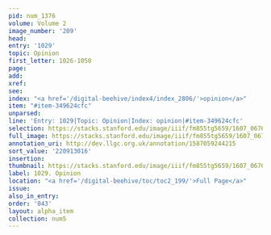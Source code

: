 ```yaml
---
pid: num_1376
volume: Volume 2
image_number: '209'
head:
entry: '1029'
topic: Opinion
first_letter: 1026-1050
page:
add:
xref:
see:
index: "<a href='/digital-beehive/index4/index_2806/'>opinion</a>"
item: "#item-349624cfc"
unparsed:
line: 'Entry: 1029|Topic: Opinion|Index: opinion|#item-349624cfc'
selection: https://stacks.stanford.edu/image/iiif/fm855tg5659/1607_0676/445,3016,2850,916/full/0/default.jpg
full_image: https://stacks.stanford.edu/image/iiif/fm855tg5659/1607_0676/full/full/0/default.jpg
annotation_uri: http://dev.llgc.org.uk/annotation/1587059244215
sort_value: '220913016'
insertion:
thumbnail: https://stacks.stanford.edu/image/iiif/fm855tg5659/1607_0676/445,3016,600,180/250,/0/default.jpg
label: 1029. Opinion
location: "<a href='/digital-beehive/toc/toc2_199/'>Full Page</a>"
issue:
also_in_entry:
order: '043'
layout: alpha_item
collection: num5
---
```

